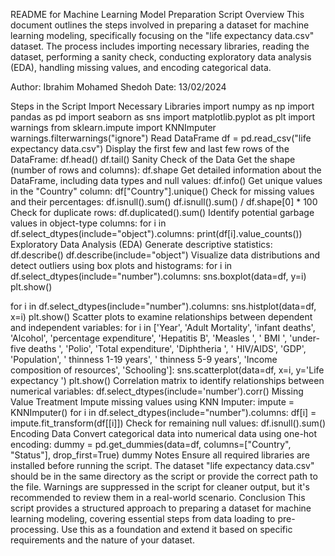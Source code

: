 README for Machine Learning Model Preparation Script
Overview
This document outlines the steps involved in preparing a dataset for machine learning modeling, specifically focusing on the "life expectancy data.csv" dataset. The process includes importing necessary libraries, reading the dataset, performing a sanity check, conducting exploratory data analysis (EDA), handling missing values, and encoding categorical data.

Author: Ibrahim Mohamed Shedoh
Date: 13/02/2024

Steps in the Script
Import Necessary Libraries
import numpy as np
import pandas as pd
import seaborn as sns
import matplotlib.pyplot as plt
import warnings
from sklearn.impute import KNNImputer
warnings.filterwarnings("ignore")
Read DataFrame
df = pd.read_csv("life expectancy data.csv")
Display the first few and last few rows of the DataFrame:
df.head()
df.tail()
Sanity Check of the Data
Get the shape (number of rows and columns):
df.shape
Get detailed information about the DataFrame, including data types and null values:
df.info()
Get unique values in the "Country" column:
df["Country"].unique()
Check for missing values and their percentages:
df.isnull().sum()
df.isnull().sum() / df.shape[0] * 100
Check for duplicate rows:
df.duplicated().sum()
Identify potential garbage values in object-type columns:
for i in df.select_dtypes(include="object").columns:
    print(df[i].value_counts())
Exploratory Data Analysis (EDA)
Generate descriptive statistics:
df.describe()
df.describe(include="object")
Visualize data distributions and detect outliers using box plots and histograms:
for i in df.select_dtypes(include="number").columns:
    sns.boxplot(data=df, y=i)
    plt.show()

for i in df.select_dtypes(include="number").columns:
    sns.histplot(data=df, x=i)
    plt.show()
Scatter plots to examine relationships between dependent and independent variables:
for i in ['Year', 'Adult Mortality', 'infant deaths', 'Alcohol', 'percentage expenditure', 'Hepatitis B', 'Measles ', ' BMI ', 'under-five deaths ', 'Polio', 'Total expenditure', 'Diphtheria ', ' HIV/AIDS', 'GDP', 'Population', ' thinness  1-19 years', ' thinness 5-9 years', 'Income composition of resources', 'Schooling']:
    sns.scatterplot(data=df, x=i, y='Life expectancy ')
    plt.show()
Correlation matrix to identify relationships between numerical variables:
df.select_dtypes(include='number').corr()
Missing Value Treatment
Impute missing values using KNN Imputer:
impute = KNNImputer()
for i in df.select_dtypes(include="number").columns:
    df[i] = impute.fit_transform(df[[i]])
Check for remaining null values:
df.isnull().sum()
Encoding Data
Convert categorical data into numerical data using one-hot encoding:
dummy = pd.get_dummies(data=df, columns=["Country", "Status"], drop_first=True)
dummy
Notes
Ensure all required libraries are installed before running the script.
The dataset "life expectancy data.csv" should be in the same directory as the script or provide the correct path to the file.
Warnings are suppressed in the script for cleaner output, but it's recommended to review them in a real-world scenario.
Conclusion
This script provides a structured approach to preparing a dataset for machine learning modeling, covering essential steps from data loading to pre-processing. Use this as a foundation and extend it based on specific requirements and the nature of your dataset.
